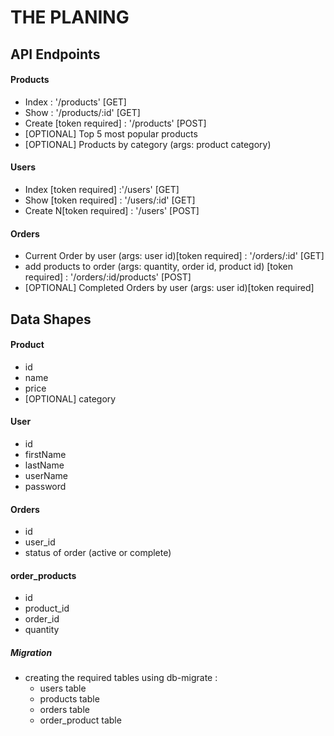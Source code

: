 # THE PLANING

## API Endpoints

#### Products

- Index : '/products' [GET]
- Show : '/products/:id' [GET]
- Create [token required] : '/products' [POST]
- [OPTIONAL] Top 5 most popular products
- [OPTIONAL] Products by category (args: product category)

#### Users

- Index [token required] :'/users' [GET]
- Show [token required] : '/users/:id' [GET]
- Create N[token required] : '/users' [POST]

#### Orders

- Current Order by user (args: user id)[token required] : '/orders/:id' [GET]
- add products to order (args: quantity, order id, product id) [token required] : '/orders/:id/products' [POST]
- [OPTIONAL] Completed Orders by user (args: user id)[token required]

## Data Shapes

#### Product

- id
- name
- price
- [OPTIONAL] category

#### User

- id
- firstName
- lastName
- userName
- password

#### Orders

- id
- user_id
- status of order (active or complete)

#### order_products

- id
- product_id
- order_id
- quantity

##### Migration

- creating the required tables using db-migrate :
  - users table
  - products table
  - orders table
  - order_product table
